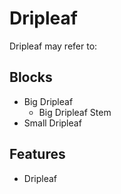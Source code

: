 # Dripleaf
Dripleaf may refer to:

## Blocks
- Big Dripleaf
	- Big Dripleaf Stem
- Small Dripleaf

## Features
- Dripleaf


